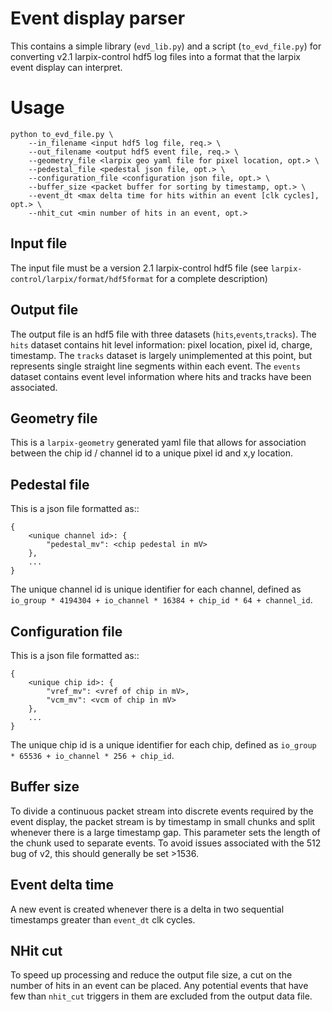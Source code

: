 # Event display parser
This contains a simple library (`evd_lib.py`) and a script (`to_evd_file.py`) for converting v2.1 larpix-control hdf5 log files into a format that the larpix event display can interpret.

# Usage
```
python to_evd_file.py \
    --in_filename <input hdf5 log file, req.> \
    --out_filename <output hdf5 event file, req.> \
    --geometry_file <larpix geo yaml file for pixel location, opt.> \
    --pedestal_file <pedestal json file, opt.> \
    --configuration_file <configuration json file, opt.> \
    --buffer_size <packet buffer for sorting by timestamp, opt.> \
    --event_dt <max delta time for hits within an event [clk cycles], opt.> \
    --nhit_cut <min number of hits in an event, opt.>
```

## Input file
The input file must be a version 2.1 larpix-control hdf5 file (see `larpix-control/larpix/format/hdf5format` for a complete description)

## Output file
The output file is an hdf5 file with three datasets (`hits`,`events`,`tracks`). The `hits` dataset contains hit level information: pixel location, pixel id, charge, timestamp. The `tracks` dataset is largely unimplemented at this point, but represents single straight line segments within each event. The `events` dataset contains event level information where hits and tracks have been associated.

## Geometry file
This is a `larpix-geometry` generated yaml file that allows for association between the chip id / channel id to a unique pixel id and x,y location.

## Pedestal file
This is a json file formatted as::

    {
        <unique channel id>: {
            "pedestal_mv": <chip pedestal in mV>
        },
        ...
    }

The unique channel id is unique identifier for each channel, defined as `io_group * 4194304 + io_channel * 16384 + chip_id * 64 + channel_id`.

## Configuration file
This is a json file formatted as::

    {
        <unique chip id>: {
            "vref_mv": <vref of chip in mV>,
            "vcm_mv": <vcm of chip in mV>
        },
        ...
    }

The unique chip id is a unique identifier for each chip, defined as `io_group * 65536 + io_channel * 256 + chip_id`.

## Buffer size
To divide a continuous packet stream into discrete events required by the event display, the packet stream is by timestamp in small chunks and split whenever there is a large timestamp gap. This parameter sets the length of the chunk used to separate events. To avoid issues associated with the 512 bug of v2, this should generally be set >1536.

## Event delta time
A new event is created whenever there is a delta in two sequential timestamps greater than `event_dt` clk cycles.

## NHit cut
To speed up processing and reduce the output file size, a cut on the number of hits in an event can be placed. Any potential events that have few than `nhit_cut` triggers in them are excluded from the output data file.

